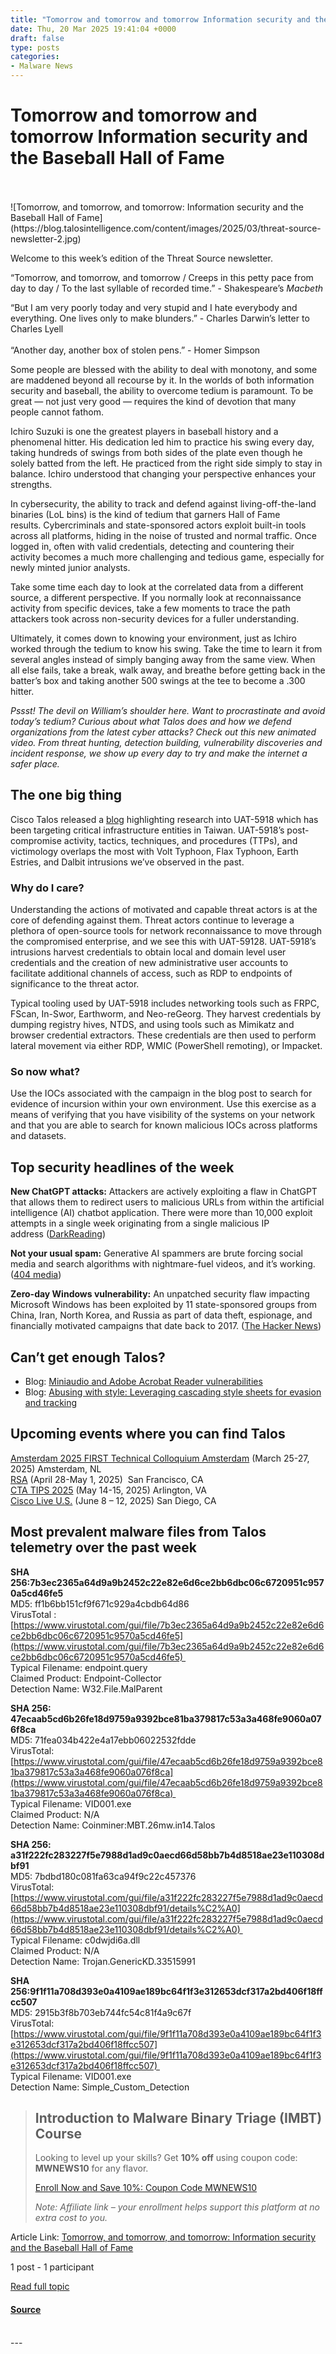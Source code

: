```yaml
---
title: "Tomorrow and tomorrow and tomorrow Information security and the Baseball Hall of Fame"
date: Thu, 20 Mar 2025 19:41:04 +0000
draft: false
type: posts
categories: 
- Malware News
---
```

# Tomorrow and tomorrow and tomorrow Information security and the Baseball Hall of Fame

<br/>

<br/>
![Tomorrow, and tomorrow, and tomorrow: Information security and the Baseball Hall of Fame](https://blog.talosintelligence.com/content/images/2025/03/threat-source-newsletter-2.jpg)

Welcome to this week’s edition of the Threat Source newsletter. 

“Tomorrow, and tomorrow, and tomorrow / Creeps in this petty pace from day to day / To the last syllable of recorded time.” - Shakespeare’s _Macbeth_ 

“But I am very poorly today and very stupid and I hate everybody and everything. One lives only to make blunders.” - Charles Darwin’s letter to Charles Lyell   
   
“Another day, another box of stolen pens.” - Homer Simpson 

Some people are blessed with the ability to deal with monotony, and some are maddened beyond all recourse by it. In the worlds of both information security and baseball, the ability to overcome tedium is paramount. To be great — not just very good — requires the kind of devotion that many people cannot fathom. 

Ichiro Suzuki is one the greatest players in baseball history and a phenomenal hitter. His dedication led him to practice his swing every day, taking hundreds of swings from both sides of the plate even though he solely batted from the left. He practiced from the right side simply to stay in balance. Ichiro understood that changing your perspective enhances your strengths. 

In cybersecurity, the ability to track and defend against living-off-the-land binaries (LoL bins) is the kind of tedium that garners Hall of Fame results. Cybercriminals and state-sponsored actors exploit built-in tools across all platforms, hiding in the noise of trusted and normal traffic. Once logged in, often with valid credentials, detecting and countering their activity becomes a much more challenging and tedious game, especially for newly minted junior analysts.  

Take some time each day to look at the correlated data from a different source, a different perspective. If you normally look at reconnaissance activity from specific devices, take a few moments to trace the path attackers took across non-security devices for a fuller understanding.  

Ultimately, it comes down to knowing your environment, just as Ichiro worked through the tedium to know his swing. Take the time to learn it from several angles instead of simply banging away from the same view. When all else fails, take a break, walk away, and breathe before getting back in the batter’s box and taking another 500 swings at the tee to become a .300 hitter.

_Pssst! The devil on William’s shoulder here. Want to procrastinate and avoid today’s tedium? Curious about what Talos does and how we defend organizations from the latest cyber attacks? Check out this new animated video. From threat hunting, detection building, vulnerability discoveries and incident response, we show up every day to try and make the internet a safer place._

The one big thing 
------------------

Cisco Talos released a [blog](https://blog.talosintelligence.com/uat-5918-targets-critical-infra-in-taiwan) highlighting research into UAT-5918 which has been targeting critical infrastructure entities in Taiwan. UAT-5918’s post-compromise activity, tactics, techniques, and procedures (TTPs), and victimology overlaps the most with Volt Typhoon, Flax Typhoon, Earth Estries, and Dalbit intrusions we’ve observed in the past.

### Why do I care? 

Understanding the actions of motivated and capable threat actors is at the core of defending against them. Threat actors continue to leverage a plethora of open-source tools for network reconnaissance to move through the compromised enterprise, and we see this with UAT-59128. UAT-5918’s intrusions harvest credentials to obtain local and domain level user credentials and the creation of new administrative user accounts to facilitate additional channels of access, such as RDP to endpoints of significance to the threat actor.  

Typical tooling used by UAT-5918 includes networking tools such as FRPC, FScan, In-Swor, Earthworm, and Neo-reGeorg. They harvest credentials by dumping registry hives, NTDS, and using tools such as Mimikatz and browser credential extractors. These credentials are then used to perform lateral movement via either RDP, WMIC (PowerShell remoting), or Impacket.

### So now what? 

Use the IOCs associated with the campaign in the blog post to search for evidence of incursion within your own environment. Use this exercise as a means of verifying that you have visibility of the systems on your network and that you are able to search for known malicious IOCs across platforms and datasets.

Top security headlines of the week
----------------------------------

**New ChatGPT attacks:** Attackers are actively exploiting a flaw in ChatGPT that allows them to redirect users to malicious URLs from within the artificial intelligence (AI) chatbot application. There were more than 10,000 exploit attempts in a single week originating from a single malicious IP address ([DarkReading](https://www.darkreading.com/cyberattacks-data-breaches/actively-exploited-chatgpt-bug-organizations-risk))  

**Not your usual spam:** Generative AI spammers are brute forcing social media and search algorithms with nightmare-fuel videos, and it’s working. ([404 media](https://www.404media.co/ai-slop-is-a-brute-force-attack-on-the-algorithms-that-control-reality/)) 

**Zero-day Windows vulnerability:** An unpatched security flaw impacting Microsoft Windows has been exploited by 11 state-sponsored groups from China, Iran, North Korea, and Russia as part of data theft, espionage, and financially motivated campaigns that date back to 2017. ([The Hacker News](https://thehackernews.com/2025/03/unpatched-windows-zero-day-flaw.html))

Can’t get enough Talos? 
------------------------

-   Blog: [Miniaudio and Adobe Acrobat Reader vulnerabilities](https://blog.talosintelligence.com/miniaudio-and-adobe-acrobat-reader-vulnerabilities/) 
-   Blog: [Abusing with style: Leveraging cascading style sheets for evasion and tracking](https://blog.talosintelligence.com/css-abuse-for-evasion-and-tracking/)

Upcoming events where you can find Talos 
-----------------------------------------

[Amsterdam 2025 FIRST Technical Colloquium Amsterdam](https://www.first.org/events/colloquia/amsterdam2025/) (March 25-27, 2025) Amsterdam, NL   
[RSA](https://www.rsaconference.com/usa) (April 28-May 1, 2025)  San Francisco, CA     
[CTA TIPS 2025](https://www.cyberthreatalliance.org/tips-conference/) (May 14-15, 2025) Arlington, VA    
[Cisco Live U.S.](https://www.ciscolive.com/global.html) (June 8 – 12, 2025) San Diego, CA

Most prevalent malware files from Talos telemetry over the past week  
----------------------------------------------------------------------

**SHA 256:7b3ec2365a64d9a9b2452c22e82e6d6ce2bb6dbc06c6720951c9570a5cd46fe5**  
MD5: ff1b6bb151cf9f671c929a4cbdb64d86   
VirusTotal : [https://www.virustotal.com/gui/file/7b3ec2365a64d9a9b2452c22e82e6d6ce2bb6dbc06c6720951c9570a5cd46fe5](https://www.virustotal.com/gui/file/7b3ec2365a64d9a9b2452c22e82e6d6ce2bb6dbc06c6720951c9570a5cd46fe5)   
Typical Filename: endpoint.query  
Claimed Product: Endpoint-Collector  
Detection Name: W32.File.MalParent   

**SHA 256: 47ecaab5cd6b26fe18d9759a9392bce81ba379817c53a3a468fe9060a076f8ca**    
MD5: 71fea034b422e4a17ebb06022532fdde    
VirusTotal: [https://www.virustotal.com/gui/file/47ecaab5cd6b26fe18d9759a9392bce81ba379817c53a3a468fe9060a076f8ca](https://www.virustotal.com/gui/file/47ecaab5cd6b26fe18d9759a9392bce81ba379817c53a3a468fe9060a076f8ca)   
Typical Filename: VID001.exe   
Claimed Product: N/A     
Detection Name: Coinminer:MBT.26mw.in14.Talos 

**SHA 256: a31f222fc283227f5e7988d1ad9c0aecd66d58bb7b4d8518ae23e110308dbf91**  
MD5: 7bdbd180c081fa63ca94f9c22c457376    
VirusTotal: [https://www.virustotal.com/gui/file/a31f222fc283227f5e7988d1ad9c0aecd66d58bb7b4d8518ae23e110308dbf91/details%C2%A0](https://www.virustotal.com/gui/file/a31f222fc283227f5e7988d1ad9c0aecd66d58bb7b4d8518ae23e110308dbf91/details%C2%A0)   
Typical Filename: c0dwjdi6a.dll    
Claimed Product: N/A     
Detection Name: Trojan.GenericKD.33515991 

**SHA 256:9f1f11a708d393e0a4109ae189bc64f1f3e312653dcf317a2bd406f18ffcc507**   
MD5: 2915b3f8b703eb744fc54c81f4a9c67f   
VirusTotal: [https://www.virustotal.com/gui/file/9f1f11a708d393e0a4109ae189bc64f1f3e312653dcf317a2bd406f18ffcc507](https://www.virustotal.com/gui/file/9f1f11a708d393e0a4109ae189bc64f1f3e312653dcf317a2bd406f18ffcc507)   
Typical Filename: VID001.exe   
Detection Name: Simple\_Custom\_Detection 

> Introduction to Malware Binary Triage (IMBT) Course
> ---------------------------------------------------
> 
> Looking to level up your skills? Get **10% off** using coupon code: **MWNEWS10** for any flavor.
> 
> [Enroll Now and Save 10%: Coupon Code MWNEWS10](https://training.invokere.com/link/QHLuD5/MWNEWS10?url=https%3A%2F%2Ftraining.invokere.com)
> 
> _Note: Affiliate link – your enrollment helps support this platform at no extra cost to you._

Article Link: [Tomorrow, and tomorrow, and tomorrow: Information security and the Baseball Hall of Fame](https://blog.talosintelligence.com/tomorrow-and-tomorrow-and-tomorrow-information-security-and-the-baseball-hall-of-fame/)

1 post - 1 participant

[Read full topic](https://malware.news/t/tomorrow-and-tomorrow-and-tomorrow-information-security-and-the-baseball-hall-of-fame/92344)

#### [Source](https://malware.news/t/tomorrow-and-tomorrow-and-tomorrow-information-security-and-the-baseball-hall-of-fame/92344)

<br/>
---
